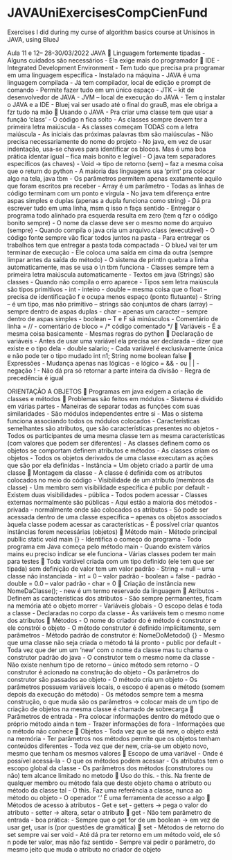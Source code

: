 # JAVAUniExercisesCompCienFund
Exercises I did during my curse of algorithm basics course at Unisinos in JAVA, using BlueJ

Aula 11 e 12– 28-30/03/2022
JAVA
	Linguagem fortemente tipadas
    - Alguns cuidados são necessários
    - Ela exige mais do programador
	IDE
    - Integrated Development Environment
    - Tem tudo que precisa pra programar em uma linguagem específica
    - Instalado na máquina 
    - JAVA é uma linguagem compilada 
    - Já tem compilador, local de edição e prompt de comando
    - Permite fazer tudo em um único espaço 
    - JTK – kit de desenvolvedor de JAVA
    - JVM – local de execução do JAVA
    - Tem q instalar o JAVA e a IDE
    - Bluej vai ser usado até o final do grauB, mas ele obriga a fzr tudo na mão
	Usando o JAVA
    - Pra criar uma classe tem que usar a função ‘class’
    - O código n fica solto
    - As classes sempre devem ter a primeira letra maiúscula
    - As classes começam TODAS com a letra maiúscula
    - As iniciais das próximas palavras tbm são maiúsculas
    - Não precisa necessariamente do nome do projeto
    - No java, em vez de usar indentação, usa-se chaves para identificar os blocos. Mas é uma boa prática identar igual – fica mais bonito e legível
    - O java tem separadores específicos (as chaves)
    - Void -> tipo de retorno (sem) – faz a mesma coisa que o return do python
    - A maioria das linguagens usa ‘print’ pra colocar algo na tela, java tbm
    - Os parâmetros permitem apenas exatamente aquilo que foram escritos pra receber
    - Array é um parâmetro
    - Todas as linhas de código terminam com um ponto e vírgula
    - No java tem diferença entre aspas simples e duplas (apenas a dupla funciona como string)
    - Dá pra escrever tudo em uma linha, msm q isso n faça sentido 
    - Entregar o programa todo alinhado pra esquerda resulta em zero (tem q fzr o código bonito sempre)
    - O nome da classe deve ser o mesmo nome do arquivo (sempre)
    - Quando compila o java cria um arquivo.class (executável)
    - O código fonte sempre vão ficar todos juntos na pasta
    - Para entregar os trabalhos tem que entregar a pasta toda compactada
    - O blueJ vai ter um terminar de execução 
    - Ele coloca uma saída em cima da outra (sempre limpar antes da saída do método)
    - O sistema de println quebra a linha automaticamente, mas se usa o \n tbm funciona
    - Classes sempre tem a primeira letra maiúscula automaticamente
    - Textos em java (Strings) são classes
    - Quando não compila o erro aparece
    - Tipos sem letra maiúscula são tipos primitivos
    - int - inteiro
    - double – mesma coisa que o float – precisa de identificação f e ocupa menos espaço (ponto flutuante)
    - String – é um tipo, mas não primitivo – strings são conjuntos de chars (array) – sempre dentro de aspas duplas
    - char – apenas um caracter – sempre dentro de aspas simples
    - boolean – T e F sã minúsculos
    - Comentário de linha = //
    - comentário de bloco = /* código comentado */
	Variáveis 
    - É a mesma coisa basicamente
    - Mesmas regras do python
	Declaração de variáveis
    - Antes de usar uma variável ela precisa ser declarada – dizer que existe e o tipo dela
    - double salario;
    - Cada variável é exclusivamente única e não pode ter o tipo mudado
    int n1;
    String nome
    boolean false
	Expressões 
    - Mudança apenas nas lógicas
       - e lógico = &&
       - ou | |
       - negação !
    - Não dá pra só retornar a parte inteira da divisão 
    - Regra de precedência é igual



ORIENTAÇÃO A OBJETOS
	Programas em java exigem a criação de classes e métodos
	Problemas são feitos em módulos
    - Sistema é dividido em várias partes
    - Maneiras de separar todas as funções com suas similaridades
    - São módulos independentes entre si
    - Mas o sistema funciona associando todos os módulos colocados
    - Características semelhantes são atributos, que são características presentes no objetos 
    - Todos os participantes de uma mesma classe tem as mesma características (com valores que podem ser diferentes)
    - As classes definem como os objetos se comportam  definem atributos e métodos
    - As classes criam os objetos
    - Todos os objetos derivados de uma classe executam as ações que são por ela definidas
    - Instância = Um objeto criado a partir de uma classe
	Montagem da classe
    -  A classe é definida com os atributos colocados no meio do código 
    - Visibilidade de um atributo (membros da classe)
    - Um membro sem visibilidade específica é public por default
    - Existem duas visibilidades 
      - pública
        - Todos podem acessar
        - Classes externas normalmente são públicas 
        - Aqui estão a maioria dos métodos
      - privada
        - normalmente onde são colocados os atributos
        - Só pode ser acessada dentro de uma classe específica – apenas os objetos associados àquela classe podem acessar as características 
    - É possível criar quantos instâncias forem necessárias (objetos)
	Método main
    - Método principal publlic static void main {}
    - Identifica o começo do programa
    - Todo programa em Java começa pelo método main
    - Quando existem vários mains eu preciso indicar se ele funciona
    - Várias classes podem ter main para testes
	Toda variável criada com um tipo definido (ele tem que ser tipada) sem definição de valor tem um valor padrão 
    - String = null – uma classe não instanciada 
    - int = 0 – valor padrão 
    - boolean = false - padrão
    - double = 0.0 – valor padrão
    - char = 0
	Criação de instância
new NomeDaClasse();
    - new é um termo reservado da linguagem
	Atributos 
    - Definem as características dos atributos 
    - São sempre permanentes, ficam na memória até o objeto morrer
    - Variáveis globais
    - O escopo delas é toda a classe
    - Declaradas no corpo da classe
    - As variáveis tem o mesmo nome dos atributos 
	Métodos 
    - O nome do criador do é método é construtor e ele constrói o objeto
    - O método construtor é definido implicitamente, sem parâmetros
    - Método padrão de construtor é: NomeDoMetodo() {}
    - Mesmo que uma classe não seja criada o método tá lá pronto
    - public por default
    - Toda vez que der um um ‘new’ com o nome da classe mas tu chama o construtor padrão do java
    - O construtor tem o mesmo nome da classe
    - Não existe nenhum tipo de retorno – único método sem retorno
    - O construtor é acionado na construção do objeto
    - Os parâmetros do construtor são passados ao objeto
    - O método cria um objeto
    - Os parâmetros possuem variáveis locais, o escopo é apenas o método (somem depois da execução do método)
    - Os métodos sempre tem a mesma construção, o que muda são os parâmetros -> colocar mais de um tipo de criação de objetos na mesma classe é chamado de sobrecarga
	Parâmetros de entrada
    - Pra colocar informações dentro do método que o próprio método ainda n tem
    - Trazer informações de fora
    - Informações que o método não conhece
	Objetos
    - Toda vez que se dá new, o objeto está na memória
    - Ter parâmetros nos métodos permite que os objetos tenham conteúdos diferentes 
    - Toda vez que der new, cria-se um objeto novo, mesmo que tenham os mesmos valores 
	Escopo de uma variável
    - Onde é possível acessá-la
    - O que os métodos podem acessar
    - Os atributos tem o escopo global da classe 
    - Os parâmetros dos métodos (construtores ou não) tem alcance limitado no metodo
	Uso do this.
    - this. Na frente de qualquer membro ou método fala que deste objeto chama o atributo ou método da classe tal
    - O this. Faz uma referência a classe, nunca ao método ou objeto
    - O operador ‘.’ É uma ferramenta de acesso a algo
	Métodos de acesso à atributos
    - Get e set
    - getters -> pega o valor do atributo
    - setter -> altera, setar o atributo
	get
    - Não tem parâmetro de entrada
    - boa prática:
      - Sempre que o get for de um boolean -> em vez de usar get, usar is (por questões de gramática)
	set
    - Métodos de retorno do set sempre vai ser void
    - Até dá pra ter retorno em um método void, ele só n pode ter valor, mas não faz sentido 
    - Sempre vai pedir o parâmetro, do mesmo jeito que muda o atributo no criador de objeto
